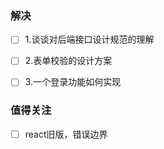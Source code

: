 ### 解决

- [ ] 1.谈谈对后端接口设计规范的理解
- [ ] 2.表单校验的设计方案
- [ ] 3.一个登录功能如何实现



### 值得关注

- [ ] react旧版，错误边界



